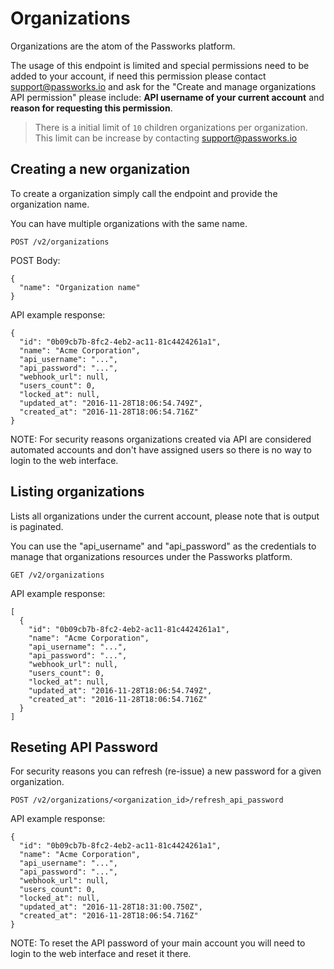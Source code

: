 # Organizations

Organizations are the atom of the Passworks platform.

The usage of this endpoint is limited and special permissions need to be added
to your account, if need this permission please contact support@passworks.io
and ask for the "Create and manage organizations API permission" please include: **API username of your current account** and **reason for requesting this permission**.

> There is a initial limit of `10` children organizations per organization.
> This limit can be increase by contacting support@passworks.io

## Creating a new organization

To create a organization simply call the endpoint and provide the organization name.

You can have multiple organizations with the same name.

```
POST /v2/organizations
```

POST Body:
```
{
  "name": "Organization name"
}
```

API example response:

```
{
  "id": "0b09cb7b-8fc2-4eb2-ac11-81c4424261a1",
  "name": "Acme Corporation",
  "api_username": "...",
  "api_password": "...",
  "webhook_url": null,
  "users_count": 0,
  "locked_at": null,
  "updated_at": "2016-11-28T18:06:54.749Z",
  "created_at": "2016-11-28T18:06:54.716Z"
}
```


NOTE: For security reasons organizations created via API are considered automated accounts and don't have assigned users so there is no way to login to the web interface.

## Listing organizations

Lists all organizations under the current account, please note that is output is paginated.

You can use the "api_username" and "api_password" as the credentials to manage that organizations resources under the Passworks platform.

```
GET /v2/organizations
```

API example response:

```
[
  {
    "id": "0b09cb7b-8fc2-4eb2-ac11-81c4424261a1",
    "name": "Acme Corporation",
    "api_username": "...",
    "api_password": "...",
    "webhook_url": null,
    "users_count": 0,
    "locked_at": null,
    "updated_at": "2016-11-28T18:06:54.749Z",
    "created_at": "2016-11-28T18:06:54.716Z"
  }
]
```

## Reseting API Password

For security reasons you can refresh (re-issue) a new password for a given organization.

```
POST /v2/organizations/<organization_id>/refresh_api_password
```

API example response:

```
{
  "id": "0b09cb7b-8fc2-4eb2-ac11-81c4424261a1",
  "name": "Acme Corporation",
  "api_username": "...",
  "api_password": "...",
  "webhook_url": null,
  "users_count": 0,
  "locked_at": null,
  "updated_at": "2016-11-28T18:31:00.750Z",
  "created_at": "2016-11-28T18:06:54.716Z"
}
```

NOTE: To reset the API password of your main account you will need to login to the web interface and reset it there.
